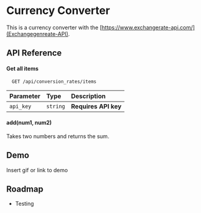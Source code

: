 
# Currency Converter

This is a currency converter with the [https://www.exchangerate-api.com/](Exchangegenreate-API).  


## API Reference

#### Get all items

```http
  GET /api/conversion_rates/items
```

| Parameter | Type     | Description                |
| :-------- | :------- | :------------------------- |
| `api_key` | `string` | **Requires API key** |



#### add(num1, num2)

Takes two numbers and returns the sum.


## Demo

Insert gif or link to demo


## Roadmap

- Testing
 
